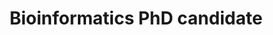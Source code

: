 ---
publish: true
name: Ashley Bielawski
title: Bioinformatics PhD candidate
picture: 
google-scholar: 
CV:
linkedin:
twitter:
email: 
---